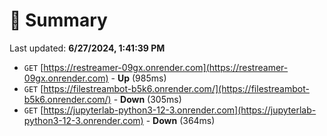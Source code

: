 # 📖 Summary
Last updated: **6/27/2024, 1:41:39 PM**

- `GET` [https://restreamer-09gx.onrender.com](https://restreamer-09gx.onrender.com) - **Up** (985ms)
- `GET` [https://filestreambot-b5k6.onrender.com/](https://filestreambot-b5k6.onrender.com/) - **Down** (305ms)
- `GET` [https://jupyterlab-python3-12-3.onrender.com](https://jupyterlab-python3-12-3.onrender.com) - **Down** (364ms)
